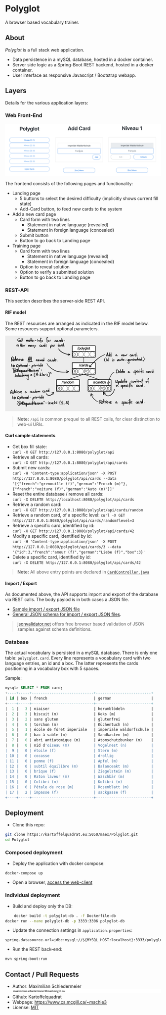 # Polyglot

A browser based vocabulary trainer.

## About

*Polyglot* is a full stack web application.

 * Data persistence in a mySQL database, hosted in a docker container.
 * Server side logic as a Spring-Boot REST backend, hosted in a docker container.
 * User interface as responsive Javascript / Bootstrap webapp.

## Layers

Details for the various application layers:

### Web Front-End

![ui](documentation/ui.png)

The frontend consists of the following pages and functionality:

 * Landing page
   * 5 buttons to select the desired difficulty (implicitly shows current fill state)
   * Add-Card button, to feed new cards to the system
 * Add a new card page
   * Card form with two lines
     * Statement in native language (revealed)
     * Statement in foreign language (concealed)
   * Submit button
   * Button to go back to Landing page
 * Training page
   * Card form with two lines
     * Statement in native language (revealed)
     * Statement in foreign language (concealed)
   * Option to reveal solution
   * Option to verify a submitted solution
   * Button to go back to Landing page



### REST-API

This section describes the server-side REST API.

#### RIF model

The REST resources are arranged as indicated in the RIF model below. Some resources support optional parameters.

![rif](documentation/polyglot-rif.png)

 > **Note:** ```/api``` is common prequel to all REST calls, for clear distinction to web-ui URIs.

#### Curl sample statements

 * Get box fill state:  
```curl -X GET http://127.0.0.1:8080/polyglot/api```
 * Retrieve all cards:  
```curl -X GET http://127.0.0.1:8080/polyglot/api/cards```
 * Submit new cards:  
```curl -H 'Content-type:application/json' -X POST http://127.0.0.1:8080/polyglot/api/cards --data '[{"french":"grenouille (f)","german":"Frosch (m)"}, {"french":"voiture (f)","german":"Auto (n)"}]'```
 * Reset the entire database / remove all cards:  
```curl -X DELETE http://localhost:8080/polyglot/api/cards```
 * Retrieve a random card:  
```curl -X GET http://127.0.0.1:8080/polyglot/api/cards/random```
 * Retrieve a random card, of a specific level:
```curl -X GET http://127.0.0.1:8080/polyglot/api/cards/random?level=3```
 * Retrieve a specific card, identified by id:  
```curl -X GET http://127.0.0.1:8080/polyglot/api/cards/42```
 * Modify a specific card, identified by id:  
```curl -H 'Content-type:application/json' -X POST http://127.0.0.1:8080/polyglot/api/cards/3 --data '{"id":3,"french":"amour (f)","german":"Liebe (f)","box":3}'```
 * Delete a specific card, identified by id:  
```curl -X DELETE http://127.0.0.1:8080/polyglot/api/cards/42```

 > **Note:** All above entry points are declared in [```CardController.java```](src/main/java/eu/kartoffelquadrat/polyglot/CardController.java)


#### Import / Export

As documented above, the API supports import and export of the database via REST calls. The body paylod is in both cases a JSON file.

 * [Sample import / export JSON file](documentation/ie-sample.json)
 * [General JSON schema for import / export JSON files](documentation/ie-schema.json).

 > [jsonvalidator.net](https://www.jsonschemavalidator.net/) offers free browser based validation of JSON samples against schema definitions.

### Database

The actual vocabulary is persisted in a mySQL database. There is only one table: ```polycglot.card```. Every line represents a vocabulary card with two language entries, an id and a box. The latter represents the cards positioning in a vocabulary box with 5 spaces.

Sample:  
```SQL
mysql> SELECT * FROM card;
+----+-----+----------------------------+-------------------------+
| id | box | french                     | german                  |
+----+-----+----------------------------+-------------------------+
|  1 |   3 | niaiser                    | herumblödeln            |
|  2 |   3 | biscuit (m)                | Keks (m)                |
|  3 |   2 | sans gluten                | glutenfrei              |
|  4 |   0 | torchon (m)                | Küchentuch (n)          |
|  5 |   1 | école de fôret imperiale   | imperiale waldorfschule |
|  6 |   0 | bac à sable (m)            | Sandkasten (m)          |
|  7 |   0 | abri antiatomique (m)      | Atomschutzbunker (m)    |
|  8 |   0 | nid d'oiseau (m)           | Vogelnest (n)           |
|  9 |   0 | étoile (f)                 | Stern (m)               |
| 10 |   0 | cocasse                    | drollig                 |
| 11 |   0 | pomme (f)                  | Apfel (m)               |
| 12 |   0 | subtil équilibre (m)       | Balanceakt (m)          |
| 13 |   0 | brique (f)                 | Ziegelstein (m)         |
| 14 |   0 | Raton laveur (m)           | Waschbär (m)            |
| 15 |   0 | Colibri (m)                | Kolibri (m)             |
| 16 |   0 | Pétale de rose (m)         | Rosenblatt (m)          |
| 17 |   2 | impasse (f)                | sackgasse (f)           |
+----+-----+----------------------------+-------------------------+
```
## Deployment

 * Clone this repo:  
```bash
git clone https://kartoffelquadrat.eu:5050/maex/Polyglot.git
cd Polyglot
```

### Composed deployment

 * Deploy the application with docker compose:  
```bash
docker-compose up
```

 * Open a browser, [access the web-client](http://localhost:8444/polyglot)

### Individual deployment

 * Build and deploy only the DB:  
```bash
	docker build -t polyglot-db . -f Dockerfile-db
docker run --name polyglot-db -p 3333:3306 polyglot-db
```

 * Update the connection settings in ```application.properties```:  
```properties
spring.datasource.url=jdbc:mysql://${MYSQL_HOST:localhost}:3333/polyglot
```

 * Run the REST back-end:  
```bash
mvn spring-boot:run
```

## Contact / Pull Requests

 * Author: Maximilian Schiedermeier ![email](documentation/email.png)
 * Github: Kartoffelquadrat
 * Webpage: https://www.cs.mcgill.ca/~mschie3
 * License: [MIT](https://opensource.org/licenses/MIT)
